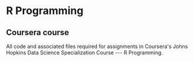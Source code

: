 # R Programming 
## Coursera course

All code and associated files required for assignments in Coursera's Johns Hopkins Data Science Specialization Course --- R Programming.
